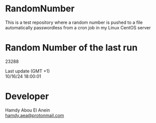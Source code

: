 # RandomNumber    
This is a test repository where a random number is pushed to a file automatically passwordless from a cron job in my Linux CentOS server    
# Random Number of the last run   
23288
      
Last update (GMT +1)    
10/16/24 18:00:01
# Developer    
Hamdy Abou El Anein   
hamdy.aea@protonmail.com
